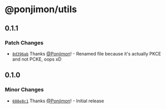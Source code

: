 # @ponjimon/utils

## 0.1.1

### Patch Changes

- [`8d396ab`](https://github.com/Ponjimon/common-utils/commit/8d396abdc8fd95e6d9599274d51e87511fe5777f) Thanks [@Ponjimon](https://github.com/Ponjimon)! - Renamed file because it's actually PKCE and not PCKE, oops xD

## 0.1.0

### Minor Changes

- [`688e8c1`](https://github.com/Ponjimon/common-utils/commit/688e8c188efb550177636bf8d537c3855b1aa301) Thanks [@Ponjimon](https://github.com/Ponjimon)! - Initial release
